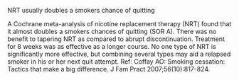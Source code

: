 NRT usually doubles a smokers chance of quitting

A Cochrane meta-analysis of nicotine replacement therapy (NRT) found that it almost doubles a smokers chances of quitting (SOR A).  There was no benefit to tapering NRT as compared to abrupt discontinuation.  Treatment for 8 weeks was as effective as a longer course.  No one type of NRT is significantly more effective, but combining several types may aid a relapsed smoker in his or her next quit attempt. Ref: Coffay AO: Smoking cessation: Tactics that make a big difference. J Fam Pract 2007;56(10):817-824.